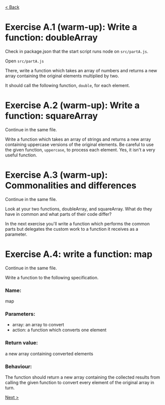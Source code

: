 [< Back](./README.md)

# Exercise A.1 (warm-up): Write a function: doubleArray

Check in package.json that the start script runs node on `src/partA.js`.

Open `src/partA.js`

There, write a function which takes an array of numbers and returns a new array containing the original elements multiplied by two.

It should call the following function, `double`, for each element.

# Exercise A.2 (warm-up): Write a function: squareArray

Continue in the same file.

Write a function which takes an array of strings and returns a new array containing uppercase versions of the original elements. Be careful to use the given function, `uppercase`, to process each element. Yes, it isn't a very useful function.

# Exercise A.3 (warm-up): Commonalities and differences

Continue in the same file.

Look at your two functions, doubleArray, and squareArray. What do they have in common and what parts of their code differ?

In the next exercise you'll write a function which performs the common parts but delegates the custom work to a function it receives as a parameter.

# Exercise A.4: write a function: map

Continue in the same file.

Write a function to the following specification.

### Name:

map

### Parameters:

- array: an array to convert
- action: a function which converts one element

### Return value:

a new array containing converted elements

### Behaviour:

The function should return a new array containing the collected results from calling the given function to convert every element of the original array in turn.

[Next >](./README-B.md)
